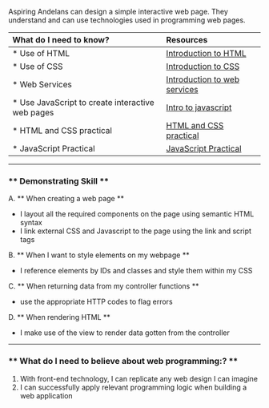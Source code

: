 Aspiring Andelans can design a simple interactive web page. They understand and can use technologies used in programming web pages.


| What do I need to know?   |      Resources      |
|:-------------|:------------------|
| * Use of HTML |[Introduction  to HTML](https://www.w3schools.com/html/)|
| * Use of CSS|[Introduction to CSS](https://www.w3schools.com/css/default.asp)|
| * Web Services|[Introduction to web services](http://www.springboottutorial.com/introduction-to-web-services-with-soap-and-rest)|
| * Use JavaScript to create interactive web pages |[Intro to javascript](https://javascript.info/)|
| * HTML and CSS practical | [HTML and CSS practical](https://www.codecademy.com/learn/learn-html) |
| * JavaScript Practical| [JavaScript Practical](https://www.codecademy.com/learn/learn-javascript)|

----------

### ** Demonstrating Skill **
A. **  When creating a web page **
- I layout all the required components on the page using semantic HTML syntax
- I link external CSS and Javascript to the page using the link and script tags

B. **  When I want to style elements on my webpage **
- I reference elements by IDs and classes and style them within my CSS

C. ** When returning data from my controller functions **
-  use the appropriate HTTP codes to flag errors

D. ** When rendering HTML **
- I make use of the view to render data gotten from the controller


----------

### ** What do I need to believe about web programming:? **
1. With front-end technology, I can replicate any web design I can imagine
2. I can successfully apply relevant programming logic when building a web application
